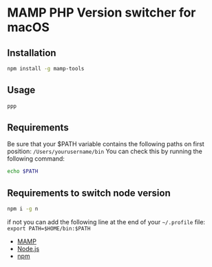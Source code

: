 # MAMP PHP Version switcher for macOS

## Installation

```bash
npm install -g mamp-tools
```

## Usage

```bash
ppp
```

## Requirements

Be sure that your $PATH variable contains the following paths on first position:
`/Users/yourusername/bin`
You can check this by running the following command:

```bash
echo $PATH
```

## Requirements to switch node version

```bash
npm i -g n
```

if not you can add the following line at the end of your `~/.profile` file:
`export PATH=$HOME/bin:$PATH`

-   [MAMP](https://www.mamp.info/)
-   [Node.js](https://nodejs.org/)
-   [npm](https://www.npmjs.com/)
